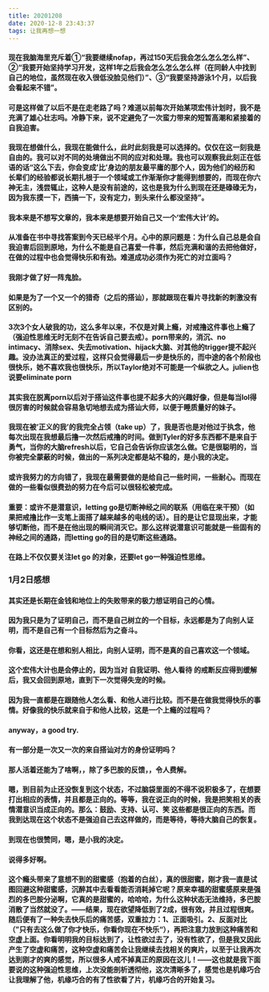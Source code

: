 ```yaml
---
title: 20201208
date: 2020-12-8 23:43:37
tags: 让我再想一想
---
```

#### 现在我脑海里充斥着①“我要继续nofap，再过150天后我会怎么怎么怎么样”、②“我要开始坚持学习开发，这样1年之后我会怎么怎么怎么样（在同龄人中找到自己的地位，虽然现在收入很低没脸见他们）”、③“我要坚持游泳1个月，以后我会看起来不错”。
#### 可是这样做了以后不是在走老路了吗？难道以前每次开始某项宏伟计划时，我不是充满了雄心壮志吗。冷静下来，说不定避免了一次蛮力带来的短暂高潮和紧接着的自我迫害。
#### 我现在想做什么，我现在能做什么，此时此刻我是可以选择的。仅仅在这一刻我是自由的。我可以对不同的处境做出不同的应对和处理。我也可以观察我此刻正在低语的话“这么下去，你会变成’比’身边的朋友最平庸的那个人，因为他们的经历和长辈们的经验都说长期扎根于一个领域或工作渐渐你才能得到想要的，而现在你六神无主，浅尝辄止，这种人是没有前途的，这也是我为什么到现在还是碌碌无为，因为我东摸一下，西搞一下，没有定力，到头来什么都没坚持”。
#### 我本来是不想写文章的，我本来是想要开始自己又一个’宏伟大计’的。
#### 从准备在书中寻找答案到今天已经半个月。心中的原问题是：为什么自己总是会自我迫害后回到原地，为什么不能是自己喜爱一件事，然后充满和谐的去把他做好，在做的过程中也会觉得快乐和有劲。难道成功必须作为死亡的对立面吗？
#### 我刚才做了好一阵鬼脸。
#### 如果是为了一个又一个的猎奇（之后的搭讪），那就跟现在看片寻找新的刺激没有区别的。
#### 3次3个女人破我的功，这么多年以来，不仅是对黄上瘾，对戒撸这件事也上瘾了（强迫性思维无时无刻不在告诉自己要去戒）。porn带来的，消沉、no intimacy、消除sex、失去motivation、hijack大脑、对其他的trigger提不起兴趣。没办法真正的爱过程，这样只会觉得最后一步是快乐的，而中途的各个阶段也很快乐，她不喜欢我也很快乐，所以Taylor绝对不可能是一个纵欲之人。julien也说要eliminate porn
#### 其实我在脱离porn以后对于搭讪这件事也提不起多大的兴趣好像，但是每当lol得很厉害的时候就会容易急切地想去成为搭讪大师，以便于睡质量好的妹子。
#### 我现在被’正义的我’的我完全占领（take up）了，我是否也是对他过于执念，他每次出现在我想最后撸一次然后戒撸的时间。做到Tyler的好多东西都不是来自于勇气，当你的大脑refresh以后，它自己会告诉你应该怎么做。它是很聪明的，当你被完全蒙蔽的时候，做出的一系列决定都是站不稳的，是小我的决定。
#### 或许我努力的方向错了，我现在最需要做的是给自己一些时间，一些耐心。而现在做的一些看似很费劲的努力在今后可以很轻松被完成。
#### 重要：或许不是潜意识，letting go是切断神经之间的联系（用临在来干预）（如果把戒撸比作一支笔上面搭了越来越多的电线的话）。目的是让它显现出来，才能够切断他，而不是在他出现的瞬间消灭它。那么这样说潜意识可能就是一些固有的神经之间的通路，而letting go的目的是切断这些通路。
#### 在路上不仅仅要关注let go 的对象，还要let go一种强迫性思维。
### 1月2日感想
#### 其实还是长期在金钱和地位上的失败带来的极力想证明自己的心情。
#### 因为我只是为了证明自己，而不是自己树立的一个目标，永远都是为了向别人证明，而不是自己有一个目标然后为之奋斗。
#### 你看，这还是在想和别人相比，向别人证明，而不是真的自己喜欢这一个领域。
#### 这个宏伟大计也是会停止的，因为当对 自我证明、他人看待 的戒断反应得到缓解后，我又会回到原地，直到下一次觉得失宠的时候。
#### 因为我一直都是在跟随他人怎么看、和他人进行比较。而不是在做我觉得快乐的事情。好像我的快乐就来自于和他人比较，这是一个上瘾的过程吗？
#### anyway，a good try.
#### 有一部分是一次又一次的来自搭讪对方的身份证明吗？
#### 那人活着还能为了啥啊，，除了多巴胺的反馈，，令人费解。
#### 嗯，到目前为止还没恢复到这个状态，不过脑袋里面的不得不说积极多了，在想要打出相应的表情，并且都是正向的。等等，我在说正向的时候，我是把笑相关的表情潜意识当成正向的。那么：鼓励、支持、认可、笑 这些都是很正向的东西。而我到达现在这个状态不是强迫自己去这样做的，而是等待，等待大脑自己的恢复。
#### 到现在也很赞同，嗯，是小我的决定。
#### 说得多好啊。
#### 这个瘾头带来了意想不到的甜蜜感（抱着的白丝），真的很甜蜜，刚才我一直是试图回避这种甜蜜感，沉醉其中去看看能否消耗掉它呢？原来幸福的甜蜜感原来是强烈的多巴胺分泌啊，它真的是甜蜜的，哈哈哈，为什么这种状态无法维持，多巴胺消散了当然就没了。——结果，现在欲望降低到了2成，很有效，并且过程很爽。随后便有了一种失去快乐后的痛苦感，双重拉力：1、正面吸引。2、反面对比（”只有去这么做了你才快乐，你看你现在不快乐“），再把注意力放到这种痛苦和空虚上面。你看明明我的目标达到了，让性欲过去了，没有性欲了，但是我又因此产生了空虚和痛苦，这种空虚和痛苦会让我继续去找相关的爽片，以至于让我再次达到刚才的爽的感觉，所以很多人戒不掉真正的原因在这儿！——这也就是我下面要说的这种强迫性思维，上次没能剖析透彻他，这次清晰多了，感觉也是机缘巧合让我理解了他，机缘巧合的有了性欲看了片，机缘巧合的开始复习。
